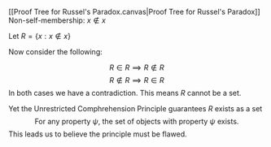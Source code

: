 
[[Proof Tree for Russel's Paradox.canvas|Proof Tree for Russel's Paradox]]
Non-self-membership: $x\notin x$

Let $R = \{x : x\notin x \}$

Now consider the following:

$$R\in R \implies R\notin R$$ 
$$R\notin R \implies R\in R$$
In both cases we have a contradiction. This means $R$ cannot be a set. 

Yet the Unrestricted Comphrehension Principle guarantees $R$ exists as a set
$$\text{For any property } \psi \text{, the set of objects with property } \psi \text{ exists.}$$
This leads us to believe the principle must be flawed.
